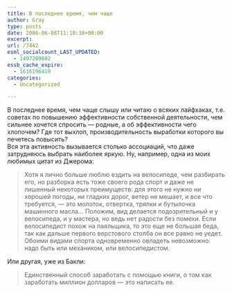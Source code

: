 ```yaml
---
title: В последнее время, чем чаще
author: Gray
type: posts
date: 2006-06-08T11:10:38+00:00
excerpt:
url: /7442
esml_socialcount_LAST_UPDATED:
  - 1497289802
essb_cache_expire:
  - 1616196419
categories:
  - Uncategorized

---
```








В последнее время, чем чаще слышу или читаю о всяких лайфхаках, т.е. советах по повышению эффективности собственной деятельности, чем сильнее хочется спросить &#8212; родные, а об эффективности чего хлопочем? Где тот выхлоп, производительность выработки которого вы печетесь повысить?  
Вся эта активность вызывается столько ассоциаций, что даже затрудняюсь выбрать наиболее яркую. Ну, например, одна из моих любимых цитат из Джерома:

> Хотя я лично больше люблю ездить на велосипеде, чем разбирать его, но разборка есть тоже своего рода спорт и даже не лишенный некоторых преимуществ: для этого не нужно ни хорошей погоды, ни гладких дорог, ветер не мешает, и все что требуется, &#8212; это молоток, отвертка, тряпки и бутылочка машинного масла&#8230; Положим, вид делается подозрительный и у велосипеда, и у мастера, но ведь нет радости без помехи. Если велосипедист похож на паяльщика, то это еще не большая беда, так как дальше первого верстового столба он все равно не уедет. Обоими видами спорта одновременно овладеть невозможно: надо быть или механиком, или велосипедистом.

Или другая, уже из Бакли:

> Единственный способ заработать с помощью книги, о том как заработать миллион долларов &#8212; это написать ее.